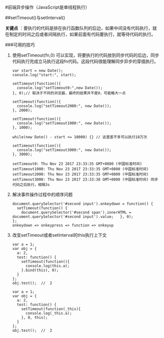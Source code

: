 #前端异步操作（JavaScript是单线程执行）







##setTimeout()与setInterval()

**关键点** ：要执行的代码是排在执行函数队列的后边，如果中间没有代码执行，就在制定的时间之后或者间隔执行，如果前面有代码要执行，就等待代码的执行。





###可用的技巧

1. 使用setTimeout(fn,0) 可以实现，将要执行的代码放到同步代码的后边，同步代码执行完成立马执行这段fn代码。这段代码很能理解同步异步的穿插执行。

   ```
   var start = new Date(); 
   console.log("start:", start);

   setTimeout(function(){  
     console.log("setTimeout0:",new Date());
   }, 0);// 取决于不同的浏览器，最终的结果并不是0，可能略大一点

   setTimeout(function(){
     console.log("setTimeout2000:", new Date());
   }, 2000);

   setTimeout(function(){
     console.log("setTimeout1000:", new Date());
   }, 1000);

   while(new Date() - start <= 10000) {} // 这里差不多可以执行18万次

   setTimeout(function(){
     console.log("setTimeout3000:", new Date()); 
   }, 3000);

   setTimeout0: Thu Nov 23 2017 23:33:35 GMT+0800 (中国标准时间)
   setTimeout1000: Thu Nov 23 2017 23:33:35 GMT+0800 (中国标准时间)
   setTimeout2000: Thu Nov 23 2017 23:33:35 GMT+0800 (中国标准时间)
   setTimeout3000: Thu Nov 23 2017 23:33:38 GMT+0800 (中国标准时间) 同步代码之后执行，相隔3s
   ```

2. 解决事件操作过程中的顺序问题

   ```
   document.querySelector('#second input').onkeydown = function() {   
     setTimeout(function() {   
       document.querySelector('#second span').innerHTML = document.querySelector('#second input').value;   }, 0);
   };
   onkeydown => onkeypress => function => onkeyup
   ```

3. 改变setTimeout或者setInterval的this执行上下文

   ```
   var a = 1;   
   var obj = {   
     a: 2,   
     test: function() {   
       setTimeout(function(){   
         console.log(this.a);   
       }.bind(this), 0);   
     }   
   };   
   obj.test();  //  2

   var a = 1;   
   var obj = {   
     a: 2,   
     test: function() {   
       setTimeout(function(_this){   
         console.log(_this.a);   
       }, 0, this);   
     }   
   };   
   obj.test();  //  2
   ```

   ​